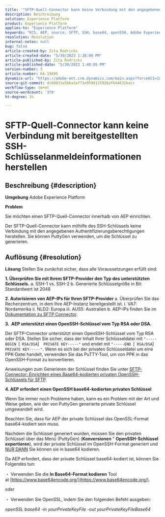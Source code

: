 ```yaml
---
title: '"SFTP-Quell-Connector kann keine Verbindung mit den angegebenen SSH-Schlüsselanmeldeinformationen herstellen'
description: Beschreibung
solution: Experience Platform
product: Experience Platform
applies-to: "Experience Platform"
keywords: "KCS, AEP, source, SFTP, SSH, base64, openSSH, Adobe Experience Platform, Fehlerbehebung, Connector, Fail Connect, SSH-Schlüsselanmeldeinformationen"
resolution: Resolution
internal-notes: null
bug: false
article-created-by: Zita Rodricks
article-created-date: "5/30/2023 1:38:08 PM"
article-published-by: Zita Rodricks
article-published-date: "5/30/2023 1:40:05 PM"
version-number: 5
article-number: KA-19495
dynamics-url: "https://adobe-ent.crm.dynamics.com/main.aspx?forceUCI=1&pagetype=entityrecord&etn=knowledgearticle&id=29f60831-effe-ed11-8f6e-6045bd0063aa"
source-git-commit: dc60831e5b6a3af73e9594125926af6d4631bacc
workflow-type: tm+mt
source-wordcount: '370'
ht-degree: 3%

---
```


# SFTP-Quell-Connector kann keine Verbindung mit bereitgestellten SSH-Schlüsselanmeldeinformationen herstellen

## Beschreibung {#description}


<b>Umgebung</b>
Adobe Experience Platform

<b>Problem</b>

Sie möchten einen SFTP-Quell-Connector innerhalb von AEP einrichten.

Der SFTP-Quell-Connector kann mithilfe des SSH-Schlüssels keine Verbindung mit den angegebenen Authentifizierungsberechtigungen herstellen. Sie können PuttyGen verwenden, um die Schlüssel zu generieren.


## Auflösung {#resolution}


<b>Lösung</b>
Stellen Sie zunächst sicher, dass alle Voraussetzungen erfüllt sind:

<b>1. Überprüfen Sie mit Ihrem SFTP-Provider den Typ des unterstützten Schlüssels.</b>
a. SSH-1 vs. SSH-2 b. Generierte Schlüsselgröße in Bit: Standardwert ist 2048

<b>2. Autorisieren von AEP-IPs für Ihren SFTP-Provider</b>
a. Überprüfen Sie das Rechenzentrum, in dem Ihre AEP-Instanz bereitgestellt ist.
i. VA7: Nordamerika ii. NLD2: Europa iii. AUS5: Australien b. AEP-IPs finden Sie im [Dokumentation zu SFTP Connector](https://experienceleague.adobe.com/docs/experience-platform/sources/connectors/cloud-storage/sftp.html).



<b>3.  AEP unterstützt einen OpenSSH-Schlüssel vom Typ RSA oder DSA.</b>

Der SFTP-Connector unterstützt einen OpenSSH-Schlüssel vom Typ RSA oder DSA. Stellen Sie sicher, dass der Inhalt Ihrer Schlüsseldatei mit `"-----BEGIN `[` RSA/DSA`]`  PRIVATE KEY-----"` und endet mit `"-----END `[` RSA/DSA`]`  PRIVATE KEY-----"`. Wenn es sich bei der privaten Schlüsseldatei um eine PPK-Datei handelt, verwenden Sie das PuTTY-Tool, um von PPK in das OpenSSH-Format zu konvertieren.

Anweisungen zum Generieren der Schlüssel finden Sie unter [SFTP-Connector: Einrichten eines Base64-kodierten privaten OpenSSH-Schlüssels für SFTP](https://experienceleague.adobe.com/docs/experience-platform/sources/connectors/cloud-storage/sftp.html#set-up-a-base64-encoded-openssh-private-key-for-sftp).



<b>4. AEP erfordert einen OpenSSH base64-kodierten privaten Schlüssel </b>



Wenn Sie immer noch Probleme haben, kann es ein Problem mit der Art und Weise geben, wie der von PuttyGen generierte private Schlüssel umgewandelt wird.

Beachten Sie, dass für AEP der private Schlüssel das OpenSSL-Format base64-kodiert sein muss.

Nachdem die Schlüssel generiert wurden, müssen Sie den privaten Schlüssel über das Menü (PuttyGen) (<b>Konversionen</b> &quot; <b>OpenSSH-Schlüssel exportieren</b>), wird der private Schlüssel im OpenSSH-Format generiert und <u>NUR DANN</u> Sie können sie in base64 kodieren.

Da AEP erfordert, dass der private Schlüssel base64-kodiert ist, können Sie Folgendes tun:

・ Verwenden Sie die <b>In Base64-Format kodieren</b> Tool at [https://www.base64encode.org/](https://www.base64encode.org/).

oder

・ Verwenden Sie OpenSSL, indem Sie den folgenden Befehl ausgeben:

*openSSL base64 -in yourPrivateKeyFile -out yourPrivateKeyFileBase64*










